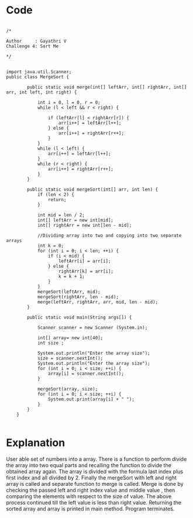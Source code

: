 # Code
```

/*

Author     : Gayathri V
Challenge 4: Sort Me

*/


import java.util.Scanner;
public class MergeSort {

        public static void merge(int[] leftArr, int[] rightArr, int[] arr, int left, int right) {

            int i = 0, l = 0, r = 0;
            while (l < left && r < right) {

                if (leftArr[l] < rightArr[r]) {
                    arr[i++] = leftArr[l++];
                } else {
                    arr[i++] = rightArr[r++];
                }
            }
            while (l < left) {
                arr[i++] = leftArr[l++];
            }
            while (r < right) {
                arr[i++] = rightArr[r++];
            }
        }

        public static void mergeSort(int[] arr, int len) {
            if (len < 2) {
                return;
            }

            int mid = len / 2;
            int[] leftArr = new int[mid];
            int[] rightArr = new int[len - mid];

            //Dividing array into two and copying into two separate arrays
            int k = 0;
            for (int i = 0; i < len; ++i) {
                if (i < mid) {
                    leftArr[i] = arr[i];
                } else {
                    rightArr[k] = arr[i];
                    k = k + 1;
                }
            }
            mergeSort(leftArr, mid);
            mergeSort(rightArr, len - mid);
            merge(leftArr, rightArr, arr, mid, len - mid);
        }

        public static void main(String args[]) {

            Scanner scanner = new Scanner (System.in);

            int[] array= new int[40];
            int size ;

            System.out.println("Enter the array size");
            size = scanner.nextInt();
            System.out.println("Enter the array size");
            for (int i = 0; i < size; ++i) {
                array[i] = scanner.nextInt();
            }

            mergeSort(array, size);
            for (int i = 0; i < size; ++i) {
                System.out.print(array[i] + " ");
            }
        }
    }


```

# Explanation
User able set of numbers into a array.
There is a function to perform divide the array into two equal parts and recalling the function to divide the obtained array again.
The array is divided with the formula last index plus first index and all divided by 2.
Finally the mergeSort with left and right array is called and separate function to merge is called.
Merge is done by checking the passed left and right index value and middle value , then comparing the elements with respect to the size of value.
The above process continued till the left value is less than right value.
Returning the sorted array and array is printed in main method.
Program terminates.
